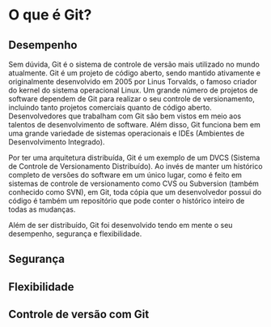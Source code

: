 # O que é Git?

## Desempenho
Sem dúvida, Git é o sistema de controle de versão mais utilizado no mundo atualmente. Git é um projeto de código aberto, sendo mantido ativamente e originalmente desenvolvido em 2005 por Linus Torvalds, o famoso criador do kernel do sistema operacional Linux. Um grande número de projetos de software dependem de Git para realizar o seu controle de versionamento, incluindo tanto projetos comerciais quanto de código aberto. Desenvolvedores que trabalham com Git são bem vistos em meio aos talentos de desenvolvimento de software. Além disso, Git funciona bem em uma grande variedade de sistemas operacionais e IDEs (Ambientes de Desenvolvimento Integrado).

Por ter uma arquitetura distribuída, Git é um exemplo de um DVCS (Sistema de Controle de Versionamento Distribuído). Ao invés de manter um histórico completo de versões do software em um único lugar, como é feito em sistemas de controle de versionamento como CVS ou Subversion (também conhecido como SVN), em Git, toda cópia que um desenvolvedor possui do código é também um repositório que pode conter o histórico inteiro de todas as mudanças.

Além de ser distribuído, Git foi desenvolvido tendo em mente o seu desempenho, segurança e flexibilidade.

## Segurança

## Flexibilidade

## Controle de versão com Git
